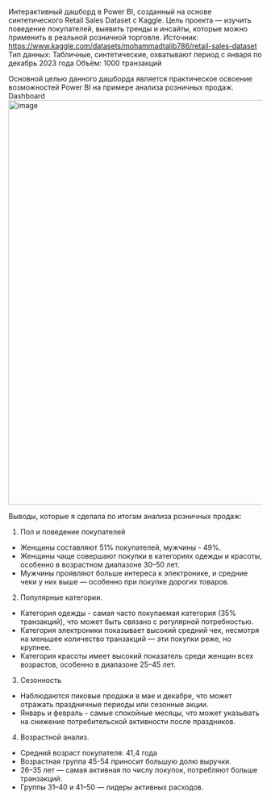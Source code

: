 Интерактивный дашборд в Power BI, созданный на основе синтетического Retail Sales Dataset с Kaggle. 
Цель проекта — изучить поведение покупателей, выявить тренды и инсайты, которые можно применить в реальной розничной торговле.
Источник: https://www.kaggle.com/datasets/mohammadtalib786/retail-sales-dataset 
Тип данных: Табличные, синтетические, охватывают период с января по декабрь 2023 года 
Объём: 1000 транзакций

Основной целью данного дашборда является практическое освоение возможностей Power BI на примере анализа розничных продаж.
Dashboard
<img width="1428" height="802" alt="image" src="https://github.com/user-attachments/assets/dfbbddd7-145e-4351-a2a1-823380e6c249" />


Выводы, которые я сделала по итогам анализа розничных продаж:
1. Пол и поведение покупателей
- Женщины составляют 51% покупателей, мужчины - 49%.
- Женщины чаще совершают покупки в категориях одежды и красоты, особенно в возрастном диапазоне 30–50 лет.
- Мужчины проявляют больше интереса к электронике, и средние чеки у них выше — особенно при покупке дорогих товаров.

2. Популярные категории.
- Категория одежды - самая часто покупаемая категория (35% транзакций), что может быть связано с регулярной потребностью.
- Категория электроники показывает высокий средний чек, несмотря на меньшее количество транзакций — эти покупки реже, но крупнее.
- Категория красоты имеет высокий показатель среди женщин всех возрастов, особенно в диапазоне 25–45 лет.

3. Сезонность
- Наблюдаются пиковые продажи в мае и декабре, что может отражать праздничные периоды или сезонные акции.
- Январь и февраль - самые спокойные месяцы, что может указывать на снижение потребительской активности после праздников.
4. Возрастной анализ.
- Средний возраст покупателя: 41,4 года
- Возрастная группа 45-54 приносит большую долю выручки.
- 26–35 лет — самая активная по числу покупок, потребляют больше транзакций.
- Группы 31–40 и 41–50 — лидеры активных расходов.
